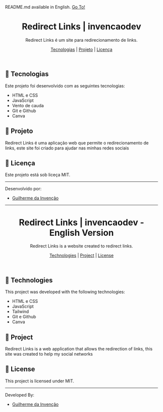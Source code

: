 <p>README.md available in English. <a href="redirect-links-|-invencaodev---english-version">Go To!</a></p>

<h1 align="center">Redirect Links | invencaodev</h1>

<p align="center">
Redirect Links é um site para redirecionamento de links.
</p>

<p align="center">
  <a href="#-tecnologia">Tecnologias</a> |
  <a href="#-projeto">Projeto</a> |
  <a href="#-licença">Licença</a>
</p>
<br>

## 🔧 Tecnologias

Este projeto foi desenvolvido com as seguintes tecnologias:
- HTML e CSS
- JavaScript
- Vento de cauda
- Git e Github
- Canva

## 📖 Projeto

Redirect Links é uma aplicação web que permite o redirecionamento de links, este site foi criado para ajudar nas minhas redes sociais

## 🔐 Licença

Este projeto está sob liceça MIT.

---

Desenvolvido por:
- [Guilherme da Invenção](https://github.com/invencaosts)

---

<h1 align="center">Redirect Links | invencaodev - English Version</h1>

<p align="center">
Redirect Links is a website created to redirect links.
</p>

<p align="center">
  <a href="#-technologies">Technologies</a> |
  <a href="#-project">Project</a> |
  <a href="#-license">License</a>
</p>
<br>

## 🔧 Technologies

This project was developed with the following technologies:
- HTML e CSS
- JavaScript
- Tailwind
- Git e Github
- Canva

## 📖 Project

Redirect Links is a web application that allows the redirection of links, this site was created to help my social networks

## 🔐 License

This project is licensed under MIT.

---

Developed By: 
- [Guilherme da Invenção](https://github.com/invencaosts)
